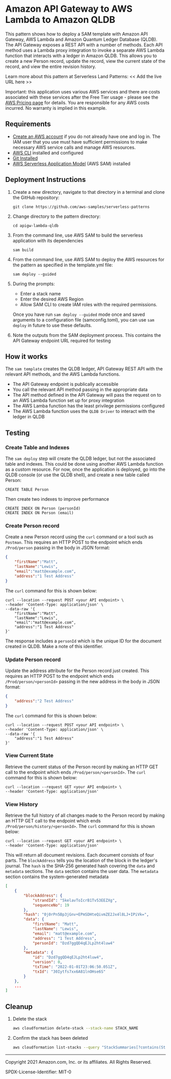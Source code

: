 # Amazon API Gateway to AWS Lambda to Amazon QLDB

This pattern shows how to deploy a SAM template with Amazon API Gateway, AWS Lambda and Amazon Quantum Ledger Database (QLDB). The API Gateway exposes a REST API with a number of methods. Each API method uses a Lambda proxy integration to invoke a separate AWS Lambda function that interacts with a ledger in Amazon QLDB. This allows you to create a new Person record, update the record, view the current state of the record, and view the entire revision history.

Learn more about this pattern at Serverless Land Patterns: << Add the live URL here >>

Important: this application uses various AWS services and there are costs associated with these services after the Free Tier usage - please see the [AWS Pricing page](https://aws.amazon.com/pricing/) for details. You are responsible for any AWS costs incurred. No warranty is implied in this example.

## Requirements

* [Create an AWS account](https://portal.aws.amazon.com/gp/aws/developer/registration/index.html) if you do not already have one and log in. The IAM user that you use must have sufficient permissions to make necessary AWS service calls and manage AWS resources.
* [AWS CLI](https://docs.aws.amazon.com/cli/latest/userguide/install-cliv2.html) installed and configured
* [Git Installed](https://git-scm.com/book/en/v2/Getting-Started-Installing-Git)
* [AWS Serverless Application Model](https://docs.aws.amazon.com/serverless-application-model/latest/developerguide/serverless-sam-cli-install.html) (AWS SAM) installed

## Deployment Instructions

1. Create a new directory, navigate to that directory in a terminal and clone the GitHub repository:
    ``` 
    git clone https://github.com/aws-samples/serverless-patterns
    ```
1. Change directory to the pattern directory:
    ```
    cd apigw-lambda-qldb
    ```
1. From the command line, use AWS SAM to build the serverless application with its dependencies
    ```
    sam build
    ```
1. From the command line, use AWS SAM to deploy the AWS resources for the pattern as specified in the template.yml file:
    ```
    sam deploy --guided
    ```
1. During the prompts:
    * Enter a stack name
    * Enter the desired AWS Region
    * Allow SAM CLI to create IAM roles with the required permissions.

    Once you have run `sam deploy --guided` mode once and saved arguments to a configuration file (samconfig.toml), you can use `sam deploy` in future to use these defaults.

1. Note the outputs from the SAM deployment process. This contains the API Gateway endpoint URL required for testing

## How it works

The `sam template` creates the QLDB ledger, API Gateway REST API with the relevant API methods, and the AWS Lambda functions.

* The API Gateway endpoint is publically accessible
* You call the relevant API method passing in the appropriate data
* The API method defined in the API Gateway will pass the request on to an AWS Lambda function set up for proxy integration
* The AWS Lamba function has the least privilege permissions configured
* The AWS Lambda function uses the `QLDB Driver` to interact with the ledger in QLDB 

## Testing

### Create Table and Indexes

The `sam deploy` step will create the QLDB ledger, but not the associated table and indexes. This could be done using another AWS Lambda function as a custom resource. For now, once the application is deployed, go into the QLDB console (or use the QLDB shell), and create a new table called Person:

```code
CREATE TABLE Person
```

Then create two indexes to improve performance

```code
CREATE INDEX ON Person (personId)
CREATE INDEX ON Person (email)
```

### Create Person record

Create a new Person record using the `curl` command or a tool such as `Postman`. This requires an HTTP POST to the endpoint which ends `/Prod/person` passing in the body in JSON format:

```json
{
    "firstName":"Matt", 
    "lastName":"Lewis", 
    "email":"matt@example.com",
    "address":"1 Test Address"
}
```

The `curl` command for this is shown below:

```code
curl --location --request POST <your API endpoint> \
--header 'Content-Type: application/json' \
--data-raw '{
    "firstName":"Matt", 
    "lastName":"Lewis", 
    "email":"matt@example.com",
    "address":"1 Test Address"
}'
```

The response includes a `personId` which is the unique ID for the document created in QLDB. Make a note of this identifier.

### Update Person record

Update the address attribute for the Person record just created. This requires an HTTP POST to the endpoint which ends `/Prod/person/<personId>` passing in the new address in the body in JSON format:

```json
{
    "address":"2 Test Address"
}
```

The `curl` command for this is shown below:

```code
curl --location --request POST <your API endpoint> \
--header 'Content-Type: application/json' \
--data-raw '{
    "address":"1 Test Address"
}'
```

### View Current State

Retrieve the current status of the Person record by making an HTTP GET call to the endpoint which ends `/Prod/person/<personId>`. The `curl` command for this is shown below:

```code
curl --location --request GET <your API endpoint> \
--header 'Content-Type: application/json'
```

### View History

Retrieve the full history of all changes made to the Person record by making an HTTP GET call to the endpoint which ends `/Prod/person/history/<personId>`. The `curl` command for this is shown below:

```code
curl --location --request GET <your API endpoint> \
--header 'Content-Type: application/json'
```

This will return all document revisions. Each document consists of four parts. The `blockAddress` tells you the location of the block in the ledger's journal. The `hash` is the SHA-256 generated hash covering the `data` and `metadata` sections. The `data` section contains the user data. The `metadata` section contains the system-generated metadata

```json
[
    {
        "blockAddress": {
            "strandId": "5kelavToIcrB1Tv53EEZXg",
            "sequenceNo": 19
        },
        "hash": "0j0rPn5Bp3jGnv+EPmSDHteQivmZE2Jx4l8LJ+IPiVk=",
        "data": {
            "firstName": "Matt",
            "lastName": "Lewis",
            "email": "matt@example.com",
            "address": "1 Test Address",
            "personId": "Dzd7ggQD4qEJLp2ht4luw4"
        },
        "metadata": {
            "id": "Dzd7ggQD4qEJLp2ht4luw4",
            "version": 0,
            "txTime": "2022-01-01T23:06:50.051Z",
            "txId": "30Iytfs7xx6A81lnOHse6S"
        }
    },
    ...
]
```

## Cleanup
 
1. Delete the stack
    ```bash
    aws cloudformation delete-stack --stack-name STACK_NAME
    ```
1. Confirm the stack has been deleted
    ```bash
    aws cloudformation list-stacks --query "StackSummaries[?contains(StackName,'STACK_NAME')].StackStatus"
    ```
----
Copyright 2021 Amazon.com, Inc. or its affiliates. All Rights Reserved.

SPDX-License-Identifier: MIT-0
